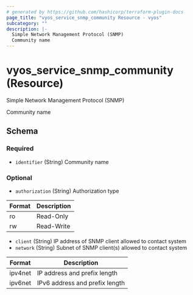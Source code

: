 ```yaml
---
# generated by https://github.com/hashicorp/terraform-plugin-docs
page_title: "vyos_service_snmp_community Resource - vyos"
subcategory: ""
description: |-
  Simple Network Management Protocol (SNMP)
  Community name
---
```


# vyos_service_snmp_community (Resource)

Simple Network Management Protocol (SNMP)

Community name



<!-- schema generated by tfplugindocs -->
## Schema

### Required

- `identifier` (String) Community name

### Optional

- `authorization` (String) Authorization type

|  Format  |  Description  |
|----------|---------------|
|  ro  |  Read-Only  |
|  rw  |  Read-Write  |
- `client` (String) IP address of SNMP client allowed to contact system
- `network` (String) Subnet of SNMP client(s) allowed to contact system

|  Format  |  Description  |
|----------|---------------|
|  ipv4net  |  IP address and prefix length  |
|  ipv6net  |  IPv6 address and prefix length  |
